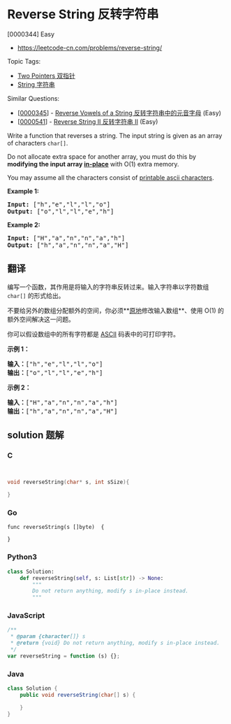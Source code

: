 # Reverse String 反转字符串

[0000344] Easy

- https://leetcode-cn.com/problems/reverse-string/

Topic Tags:

- [Two Pointers 双指针](https://leetcode-cn.com/tag/two-pointers/)
- [String 字符串](https://leetcode-cn.com/tag/string/)

Similar Questions:

- [[0000345](https://leetcode-cn.com/problems/reverse-vowels-of-a-string/)] - [Reverse Vowels of a String 反转字符串中的元音字母](./0000345.reverse-vowels-of-a-string.md) (Easy)
- [[0000541](https://leetcode-cn.com/problems/reverse-string-ii/)] - [Reverse String II 反转字符串 II](./0000541.reverse-string-ii.md) (Easy)

Write a function that reverses a string. The input string is given as an array of characters `char[]`.

Do not allocate extra space for another array, you must do this by **modifying the input array [in-place](https://en.wikipedia.org/wiki/In-place_algorithm)** with O(1) extra memory.

You may assume all the characters consist of [printable ascii characters](https://en.wikipedia.org/wiki/ASCII#Printable_characters).

**Example 1:**

<pre><strong>Input: </strong><span id="example-input-1-1">["h","e","l","l","o"]</span>
<strong>Output: </strong><span id="example-output-1">["o","l","l","e","h"]</span>
</pre>

**Example 2:**

<pre><strong>Input: </strong><span id="example-input-2-1">["H","a","n","n","a","h"]</span>
<strong>Output: </strong><span id="example-output-2">["h","a","n","n","a","H"]</span>
</pre>

## 翻译

编写一个函数，其作用是将输入的字符串反转过来。输入字符串以字符数组 `char[]` 的形式给出。

不要给另外的数组分配额外的空间，你必须**[原地](https://baike.baidu.com/item/原地算法)修改输入数组**、使用 O(1) 的额外空间解决这一问题。

你可以假设数组中的所有字符都是 [ASCII](https://baike.baidu.com/item/ASCII) 码表中的可打印字符。

**示例 1：**

<pre><strong>输入：</strong>["h","e","l","l","o"]
<strong>输出：</strong>["o","l","l","e","h"]
</pre>

**示例 2：**

<pre><strong>输入：</strong>["H","a","n","n","a","h"]
<strong>输出：</strong>["h","a","n","n","a","H"]</pre>

## solution 题解

### C

```c


void reverseString(char* s, int sSize){

}
```

### Go

```golang
func reverseString(s []byte)  {

}
```

### Python3

```python
class Solution:
    def reverseString(self, s: List[str]) -> None:
        """
        Do not return anything, modify s in-place instead.
        """
```

### JavaScript

```javascript
/**
 * @param {character[]} s
 * @return {void} Do not return anything, modify s in-place instead.
 */
var reverseString = function (s) {};
```

### Java

```java
class Solution {
    public void reverseString(char[] s) {

    }
}
```
